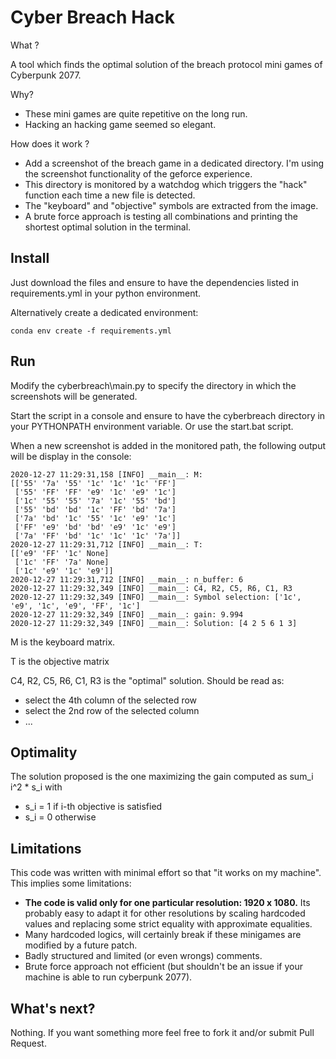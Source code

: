 # Cyber Breach Hack

What ?

A tool which finds the optimal solution of the breach protocol mini games of Cyberpunk 2077.

Why?

- These mini games are quite repetitive on the long run.
- Hacking an hacking game seemed so elegant.

How does it work ?
- Add a screenshot of the breach game in a dedicated directory. I'm using the screenshot functionality of the geforce 
  experience.
- This directory is monitored by a watchdog which triggers the "hack" function each time a new file is detected.
- The "keyboard" and "objective" symbols are extracted from the image.
- A brute force approach is testing all combinations and printing the shortest optimal solution in the terminal.


## Install

Just download the files and ensure to have the dependencies listed in requirements.yml in your python 
environment.

Alternatively create a dedicated environment:

~~~
conda env create -f requirements.yml
~~~

## Run

Modify the cyberbreach\main.py to specify the directory in which the screenshots will be generated.
 
Start the script in a console and ensure to have the cyberbreach directory in your PYTHONPATH environment variable. 
Or use the start.bat script.

When a new screenshot is added in the monitored path, the following output will be display in the console:

~~~
2020-12-27 11:29:31,158 [INFO] __main__: M:
[['55' '7a' '55' '1c' '1c' '1c' 'FF']
 ['55' 'FF' 'FF' 'e9' '1c' 'e9' '1c']
 ['1c' '55' '55' '7a' '1c' '55' 'bd']
 ['55' 'bd' 'bd' '1c' 'FF' 'bd' '7a']
 ['7a' 'bd' '1c' '55' '1c' 'e9' '1c']
 ['FF' 'e9' 'bd' 'bd' 'e9' '1c' 'e9']
 ['7a' 'FF' 'bd' '1c' '1c' '1c' '7a']]
2020-12-27 11:29:31,712 [INFO] __main__: T:
[['e9' 'FF' '1c' None]
 ['1c' 'FF' '7a' None]
 ['1c' 'e9' '1c' 'e9']]
2020-12-27 11:29:31,712 [INFO] __main__: n_buffer: 6
2020-12-27 11:29:32,349 [INFO] __main__: C4, R2, C5, R6, C1, R3
2020-12-27 11:29:32,349 [INFO] __main__: Symbol selection: ['1c', 'e9', '1c', 'e9', 'FF', '1c']
2020-12-27 11:29:32,349 [INFO] __main__: gain: 9.994
2020-12-27 11:29:32,349 [INFO] __main__: Solution: [4 2 5 6 1 3]
~~~

M is the keyboard matrix.

T is the objective matrix

C4, R2, C5, R6, C1, R3 is the "optimal" solution. Should be read as:
- select the 4th column of the selected row
- select the 2nd row of the selected column
- ...


## Optimality

The solution proposed is the one maximizing the gain computed as
sum_i i^2 * s_i  with

 - s_i = 1 if i-th objective is satisfied
 - s_i = 0 otherwise

## Limitations

This code was written with minimal effort so that "it works on my machine". This implies some limitations:

- **The code is valid only for one particular resolution: 1920 x 1080.** Its probably easy to adapt it for other resolutions
  by scaling hardcoded values and replacing some strict equality with approximate equalities.
- Many hardcoded logics, will certainly break if these minigames are modified by a future patch.
- Badly structured and limited (or even wrongs) comments.
- Brute force approach not efficient (but shouldn't be an issue if your machine is able to run cyberpunk 2077).

## What's next?

Nothing. If you want something more feel free to fork it and/or submit Pull Request.